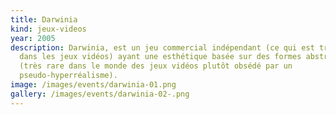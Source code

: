 ```yaml
---
title: Darwinia
kind: jeux-videos
year: 2005
description: Darwinia, est un jeu commercial indépendant (ce qui est très rare
  dans les jeux vidéos) ayant une esthétique basée sur des formes abstraites
  (très rare dans le monde des jeux vidéos plutôt obsédé par un
  pseudo-hyperréalisme).
image: /images/events/darwinia-01.png
gallery: /images/events/darwinia-02-.png
---
```

